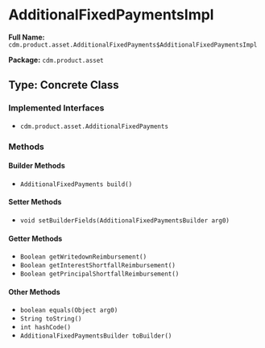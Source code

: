 # AdditionalFixedPaymentsImpl

**Full Name:** `cdm.product.asset.AdditionalFixedPayments$AdditionalFixedPaymentsImpl`

**Package:** `cdm.product.asset`

## Type: Concrete Class

### Implemented Interfaces

- `cdm.product.asset.AdditionalFixedPayments`

### Methods

#### Builder Methods

- `AdditionalFixedPayments build()`

#### Setter Methods

- `void setBuilderFields(AdditionalFixedPaymentsBuilder arg0)`

#### Getter Methods

- `Boolean getWritedownReimbursement()`
- `Boolean getInterestShortfallReimbursement()`
- `Boolean getPrincipalShortfallReimbursement()`

#### Other Methods

- `boolean equals(Object arg0)`
- `String toString()`
- `int hashCode()`
- `AdditionalFixedPaymentsBuilder toBuilder()`

